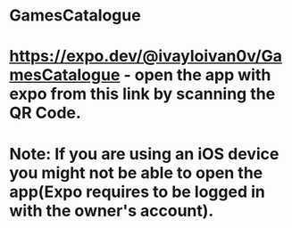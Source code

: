 # GamesCatalogue

# https://expo.dev/@ivayloivan0v/GamesCatalogue - open the app with expo from this link by scanning the QR Code.
# Note: If you are using an iOS device you might not be able to open the app(Expo requires to be logged in with the owner's account).